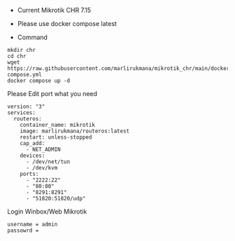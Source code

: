 - Current Mikrotik CHR 7.15
- Please use docker compose latest 

- Command 

```
mkdir chr
cd chr
wget https://raw.githubusercontent.com/marlirukmana/mikrotik_chr/main/docker-compose.yml
docker compose up -d
```

Please Edit port what you need
```
version: "3"
services:
  routeros:
    container_name: mikrotik
    image: marlirukmana/routeros:latest
    restart: unless-stopped
    cap_add:
      - NET_ADMIN
    devices:
      - /dev/net/tun
      - /dev/kvm
    ports:
      - "2222:22"
      - "80:80"
      - "8291:8291"
      - "51820:51820/udp"
```

Login Winbox/Web Mikrotik
```
username = admin
passowrd =

```
